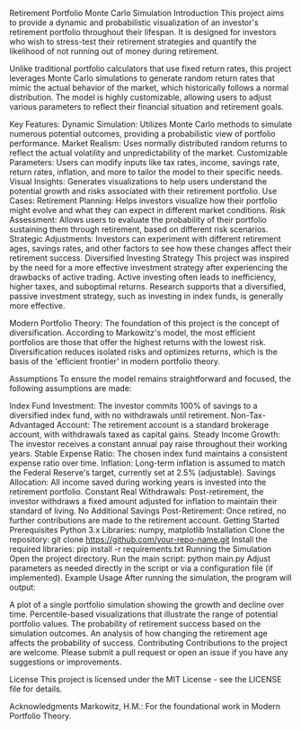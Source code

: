 Retirement Portfolio Monte Carlo Simulation
Introduction
This project aims to provide a dynamic and probabilistic visualization of an investor's retirement portfolio throughout their lifespan. It is designed for investors who wish to stress-test their retirement strategies and quantify the likelihood of not running out of money during retirement.

Unlike traditional portfolio calculators that use fixed return rates, this project leverages Monte Carlo simulations to generate random return rates that mimic the actual behavior of the market, which historically follows a normal distribution. The model is highly customizable, allowing users to adjust various parameters to reflect their financial situation and retirement goals.

Key Features:
Dynamic Simulation: Utilizes Monte Carlo methods to simulate numerous potential outcomes, providing a probabilistic view of portfolio performance.
Market Realism: Uses normally distributed random returns to reflect the actual volatility and unpredictability of the market.
Customizable Parameters: Users can modify inputs like tax rates, income, savings rate, return rates, inflation, and more to tailor the model to their specific needs.
Visual Insights: Generates visualizations to help users understand the potential growth and risks associated with their retirement portfolio.
Use Cases:
Retirement Planning: Helps investors visualize how their portfolio might evolve and what they can expect in different market conditions.
Risk Assessment: Allows users to evaluate the probability of their portfolio sustaining them through retirement, based on different risk scenarios.
Strategic Adjustments: Investors can experiment with different retirement ages, savings rates, and other factors to see how these changes affect their retirement success.
Diversified Investing Strategy
This project was inspired by the need for a more effective investment strategy after experiencing the drawbacks of active trading. Active investing often leads to inefficiency, higher taxes, and suboptimal returns. Research supports that a diversified, passive investment strategy, such as investing in index funds, is generally more effective.

Modern Portfolio Theory:
The foundation of this project is the concept of diversification. According to Markowitz's model, the most efficient portfolios are those that offer the highest returns with the lowest risk. Diversification reduces isolated risks and optimizes returns, which is the basis of the 'efficient frontier' in modern portfolio theory.

Assumptions
To ensure the model remains straightforward and focused, the following assumptions are made:

Index Fund Investment: The investor commits 100% of savings to a diversified index fund, with no withdrawals until retirement.
Non-Tax-Advantaged Account: The retirement account is a standard brokerage account, with withdrawals taxed as capital gains.
Steady Income Growth: The investor receives a constant annual pay raise throughout their working years.
Stable Expense Ratio: The chosen index fund maintains a consistent expense ratio over time.
Inflation: Long-term inflation is assumed to match the Federal Reserve's target, currently set at 2.5% (adjustable).
Savings Allocation: All income saved during working years is invested into the retirement portfolio.
Constant Real Withdrawals: Post-retirement, the investor withdraws a fixed amount adjusted for inflation to maintain their standard of living.
No Additional Savings Post-Retirement: Once retired, no further contributions are made to the retirement account.
Getting Started
Prerequisites
Python 3.x
Libraries: numpy, matplotlib
Installation
Clone the repository: git clone https://github.com/your-repo-name.git
Install the required libraries: pip install -r requirements.txt
Running the Simulation
Open the project directory.
Run the main script: python main.py
Adjust parameters as needed directly in the script or via a configuration file (if implemented).
Example Usage
After running the simulation, the program will output:

A plot of a single portfolio simulation showing the growth and decline over time.
Percentile-based visualizations that illustrate the range of potential portfolio values.
The probability of retirement success based on the simulation outcomes.
An analysis of how changing the retirement age affects the probability of success.
Contributing
Contributions to the project are welcome. Please submit a pull request or open an issue if you have any suggestions or improvements.

License
This project is licensed under the MIT License - see the LICENSE file for details.

Acknowledgments
Markowitz, H.M.: For the foundational work in Modern Portfolio Theory.
